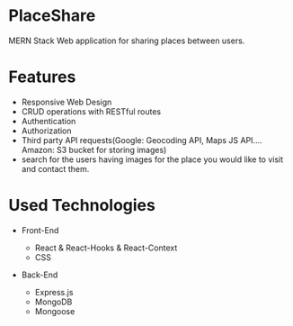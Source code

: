 # PlaceShare
MERN Stack Web application for sharing places between users.

# Features

* Responsive Web Design
* CRUD operations with RESTful routes
* Authentication
* Authorization
* Third party API requests(Google: Geocoding API, Maps JS API.... Amazon: S3 bucket for storing images)
* search for the users having images for the place you would like to visit and contact them.

# Used Technologies

* Front-End
  * React & React-Hooks & React-Context
  * CSS
  
* Back-End
  * Express.js
  * MongoDB
  * Mongoose
  


